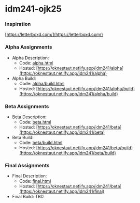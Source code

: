 # idm241-ojk25

### Inspiration

[https://letterboxd.com/](https://letterboxd.com/)

### Alpha Assignments

- Alpha Description:
    - Code: [alpha.html](alpha.html)
    - Hosted: [https://oknestaut.netlify.app/idm241/alpha](https://oknestaut.netlify.app/idm241/alpha)
- Alpha Build:
    - Code: [alpha/build.html](alpha/build.html)
    - Hosted: [https://oknestaut.netlify.app/idm241/alpha/build](https://oknestaut.netlify.app/idm241/alpha/build)

### Beta Assignments

- Beta Description:
    - Code: [beta.html](beta.html)
    - Hosted: [https://oknestaut.netlify.app/idm241/beta](https://oknestaut.netlify.app/idm241/beta)
- Beta Build:
    - Code: [beta/build.html](beta/build.html)
    - Hosted: [https://oknestaut.netlify.app/idm241/beta/build](https://oknestaut.netlify.app/idm241/beta/build)
 
### Final Assignments

- Final Description:
    - Code: [final.html](final.html)
    - Hosted: [https://oknestaut.netlify.app/idm241/beta](https://oknestaut.netlify.app/idm241/final)
- Final Build: TBD
